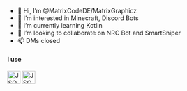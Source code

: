 - 👋 Hi, I’m @MatrixCodeDE/MatrixGraphicz
- 👀 I’m interested in Minecraft, Discord Bots
- 🌱 I’m currently learning Kotlin
- 💞️ I’m looking to collaborate on NRC Bot and SmartSniper
- 📫 DMs closed

<h4 align="left">I use</h4>
<p align="left"> </a> <img src="https://upload.wikimedia.org/wikipedia/commons/thumb/c/c3/Python-logo-notext.svg/1200px-Python-logo-notext.svg.png" alt="JSON" width="30" height="30"/> <img src="https://cdn.worldvectorlogo.com/logos/json.svg" alt="JSON" width="30" height="30"/>

